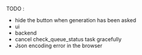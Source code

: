 TODO : 

- hide the button when generation has been asked
- ui
- backend
- cancel check_queue_status task gracefully
- Json encoding error in the browser 